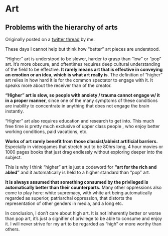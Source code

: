 # Art

## Problems with the hierarchy of arts

Originally posted on a [twitter thread](https://twitter.com/vikepic/status/1313736597452591106) by me.

These days I cannot help but think how “better” art pieces are understood.

“Higher” art is understood to be slower, harder to grasp than “low” or “pop” art. It’s more obscure, and oftentimes requires deep cultural understanding of the field to be effective. **It rarely means art that is effective in conveying an emotion or an idea, which is what art really is**. The definition of “higher” art relies in how hard it is for the common spectator to engage with it. It speaks more about the receiver than of the creator.

**“Higher” art is slow, so people with anxiety / trauma cannot engage w/ it in a proper manner**, since one of the many symptoms of these conditions are inability to concentrate in anything that does not engage the brain instantly.

“Higher” art also requires education and research to get into. This much free time is pretty much exclusive of upper class people , who enjoy better working conditions, paid vacations, etc.

**Works of art rarely benefit from those classist/ableist artificial barriers.** Especially in videogames that stretch out to be 80hrs long, 4 hour movies or 1000 pages books that just drag endlessly without exploring deeper into the subject.

This is why I think “higher” art is just a codeword for **“art for the rich and abled”** and it automatically is held to a higher standard than “pop” art.

**It is always assumed that something consumed by the privileged is automatically better than their counterparts.** Many other oppressions also come to play here: white supremacy, with white art being automatically regarded as superior, patriarchal oppression, that distorts the representation of other genders in media, and a long etc.

In conclusion, I don’t care about high art. It is not inherently better or worse than pop art, it’s just a signifier of privilege to be able to consume and enjoy it. I will never strive for my art to be regarded as “high” or more worthy than others.

